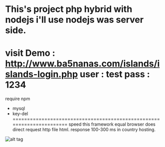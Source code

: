 This's project php hybrid with nodejs i'll use nodejs was server side.
======================================================================
visit Demo : http://www.ba5nanas.com/islands/islands-login.php
user : test
pass : 1234
======================================================================
require npm 
- mysql
- key-del
======================================================================
speed this framework equal browser does direct request http file html.
response 100-300 ms in country hosting.

![alt tag](http://i.imgur.com/3kb27mU.jpg)
